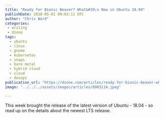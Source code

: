 ```yaml
---
title: "Ready for Bionic Beaver? What&#39;s New in Ubuntu 18.04"
publishDate: 2018-05-01 09:03:11 UTC
author: "Chris Ward"
categories:
 - writing
 - dzone
tags:
  - ubuntu
  - linux
  - gnome
  - kubernetes
  - snaps
  - bare metal
  - hybrid cloud
  - cloud
  - devops
publication_url: "https://dzone.com/articles/ready-for-bionic-beaver-whats-new-in-ubuntu-1804"
image: "../../../assets/images/articles/8983114.jpeg"

---
```

This week brought the release of the latest version of Ubuntu - 18.04 - so read up on the details about the newest LTS release.

